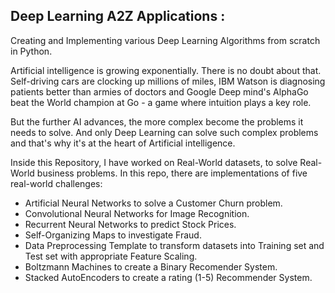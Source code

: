## Deep Learning A2Z Applications :
 Creating and Implementing various Deep Learning Algorithms from scratch in Python.  



 Artificial intelligence is growing exponentially. There is no doubt about that. Self-driving cars are clocking up millions of miles, IBM Watson is diagnosing patients better than armies of doctors and Google Deep mind's AlphaGo beat the World champion at Go - a game where intuition plays a key role.  

 But the further AI advances, the more complex become the problems it needs to solve. And only Deep Learning can solve such complex problems and that's why it's at the heart of Artificial intelligence.  



 Inside this Repository, I have worked on Real-World datasets, to solve Real-World business problems. In this repo, there are implementations of five real-world challenges:  


 - Artificial Neural Networks to solve a Customer Churn problem.  
 - Convolutional Neural Networks for Image Recognition.  
 - Recurrent Neural Networks to predict Stock Prices.  
 - Self-Organizing Maps to investigate Fraud.  
 - Data Preprocessing Template to transform datasets into Training set and Test set with appropriate Feature Scaling.  
 - Boltzmann Machines to create a Binary Recomender System.  
 - Stacked AutoEncoders to create a rating (1-5) Recommender System.  
